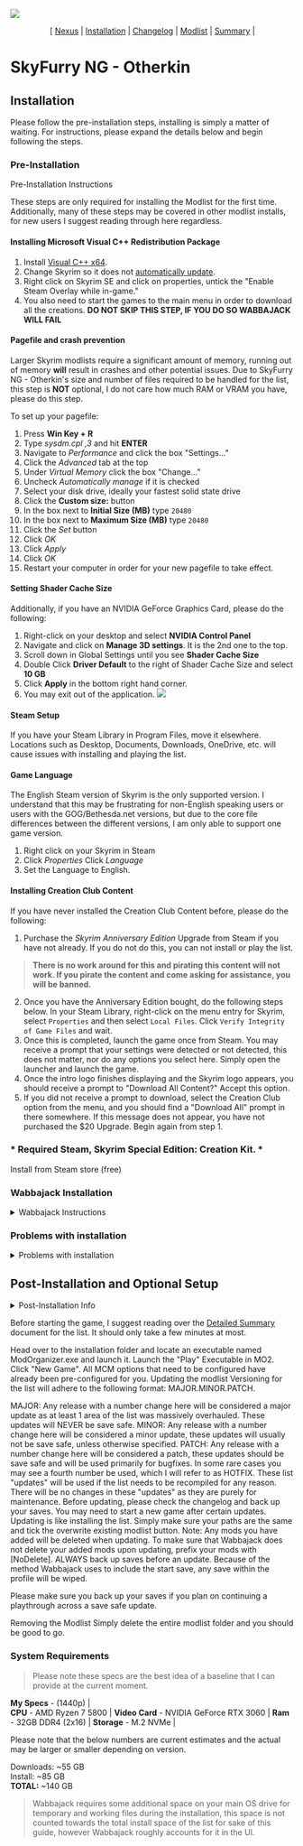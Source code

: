 ![](https://github.com/CharderotheLupe/SkyFurry-NG---Otherkin/blob/main/Assets/splash.png)

<p align="center">
  [ <a href="https://www.nexusmods.com/skyrimspecialedition/mods/126656">Nexus</a> |
  <a href="https://github.com/CharderotheLupe/SkyFurry-NG---Otherkin/blob/main/README.md">Installation</a> |
  <a href="https://github.com/CharderotheLupe/SkyFurry-NG---Otherkin/blob/main/Changelog.md">Changelog</a> |
  <a href="https://loadorderlibrary.com/lists/skyfurry-ng-otherkin">Modlist</a> |
  <a href="https://github.com/CharderotheLupe/SkyFurry-NG---Otherkin/blob/main/Summary.md">Summary</a> |
  </p>



# SkyFurry NG - Otherkin

## Installation

Please follow the pre-installation steps, installing is simply a matter of waiting. 
For instructions, please expand the details below and begin following the steps.

### Pre-Installation


<summary>Pre-Installation Instructions</summary>

These steps are only required for installing the Modlist for the first time. Additionally, many of these steps may be covered in other modlist installs, for new users I suggest reading through here regardless.

#### Installing Microsoft Visual C++ Redistribution Package

 1. Install [Visual C++ x64](https://aka.ms/vs/17/release/vc_redist.x64.exe).
 2. Change Skyrim so it does not [automatically update](https://help.steampowered.com/en/faqs/view/71AB-698D-57EB-178C#disable).
 3. Right click on Skyrim SE and click on properties, untick the "Enable Steam Overlay while in-game."
 4. You also need to start the games to the main menu in order to download all the creations. **DO NOT SKIP THIS STEP, IF YOU DO SO WABBAJACK WILL FAIL**

#### Pagefile and crash prevention

Larger Skyrim modlists require a significant amount of memory, running out of memory **will** result in crashes and other potential issues. Due to SkyFurry NG - Otherkin's size and number of files required to be handled for the list, this step is **NOT** optional, I do not care how much RAM or VRAM you have, please do this step.

 To set up your pagefile:
 1. Press **Win Key + R**
 2. Type *sysdm.cpl ,3* and hit **ENTER**
 3. Navigate to *Performance* and click the box "Settings..."
 4. Click the *Advanced* tab at the top
 5. Under *Virtual Memory* click the box "Change..."
 6. Uncheck *Automatically manage* if it is checked
 7. Select your disk drive, ideally your fastest solid state drive
 8. Click the **Custom size:** button
 9. In the box next to **Initial Size (MB)** type `20480`
 10. In the box next to **Maximum Size (MB)** type `20480`
 11. Click the *Set* button
 12. Click *OK*
 13. Click *Apply*
 14. Click *OK*
 15. Restart your computer in order for your new pagefile to take effect.

#### Setting Shader Cache Size
 Additionally, if you have an NVIDIA GeForce Graphics Card, please do the following: 

 1. Right-click on your desktop and select **NVIDIA Control Panel**
 2. Navigate and click on **Manage 3D settings**. It is the 2nd one to the top.
 3. Scroll down in Global Settings until you see **Shader Cache Size**
 4. Double Click **Driver Default** to the right of Shader Cache Size and select **10 GB**
 5. Click **Apply** in the bottom right hand corner. 
 6. You may exit out of the application.
![](https://raw.githubusercontent.com/iAmMe27/Tahrovin/main/img/ShaderCache.png)

#### Steam Setup

 If you have your Steam Library in Program Files, move it elsewhere. Locations such as Desktop, Documents, Downloads, OneDrive, etc. will cause issues with installing and playing the list.

#### Game Language

The English Steam version of Skyrim is the only supported version. I understand that this may be frustrating for non-English speaking users or users with the GOG/Bethesda.net versions, but due to the core file differences between the different versions, I am only able to support one game version.

 1. Right click on your Skyrim in Steam
 2. Click *Properties*
  Click *Language*
 4. Set the Language to English.

#### Installing Creation Club Content

 If you have never installed the Creation Club Content before, please do the following:
 1. Purchase the *Skyrim Anniversary Edition* Upgrade from Steam if you have not already. If you do not do this, you can not install or play the list. 
   > **There is no work around for this and pirating this content will not work. If you pirate the content and come asking for assistance, you will be banned.**
 2. Once you have the Anniversary Edition bought, do the following steps below.
  In your Steam Library, right-click on the menu entry for Skyrim, select `Properties` and then select `Local Files`. Click `Verify Integrity of Game Files` and wait.
 4. Once this is completed, launch the game once from Steam. You may receive a prompt that your settings were detected or not detected, this does not matter, nor do any options you select here. Simply open the launcher and launch the game.
 5. Once the intro logo finishes displaying and the Skyrim logo appears, you should receive a prompt to "Download All Content?" Accept this option.
 6. If you did not receive a prompt to download, select the Creation Club option from the menu, and you should find a "Download All" prompt in there somewhere. If this message does not appear, you have not purchased the $20 Upgrade. Begin again from step 1.
> 

### * Required Steam, Skyrim Special Edition: Creation Kit. * ###
 Install from Steam store (free)

### Wabbajack Installation

<Details>
<summary>Wabbajack Instructions</summary>

#### Installing Wabbajack

Once you have completed pre-installation, download the [latest version of Wabbajack](https://github.com/wabbajack-tools/wabbajack/releases) on this github and place it in a folder such as `C:\Wabbajack`. **DO NOT place it in Program Files, User folders (such as Desktop, Documents, Downloads, OneDrive, etc.), or in your Skyrim's Steam folder**. I recommend placing it on an SSD as it will work quicker on there.

The list requires Wabbajack version **3.7.1.1 or later**, installing on older versions of Wabbajack will prevent the installation from being completed.

#### Downloading and Installing SkyFurry NG - Otherkin

Downloading and installing SkyFurry NG - Otherkin can take a while depending on your internet connection and computer. To install SkyFurry NG - Otherkin, complete the following steps.

1. Open Wabbajack and click `Browse Modlists`
2. Press the download button on SkyFurry NG - Otherkin and wait for it to download.
3. Set the installation folder to be somewhere like C:\Games\Otherkin. **DO NOT place it in Program Files, User folders (such as Desktop, Documents, Downloads, etc.), or in your Skyrim's Steam folder**
> The download location does not need to be on a SSD, but it makes installing faster.
4. Press the play button to begin.
5. Turn on your favorite show or a nice long video essay Wabbajack does its thing. Alternatively read through this readme again.
6. If the installation is successful, then rejoice and move onto [post installation](#post-installation-and-optional-setup). If the installation is unsuccessful, follow what is below or join the [SkyFurry Discord server](https://discord.gg/skyfurryng) for support.

</Details>

### Problems with installation

<Details>
<summary>Problems with installation</summary>


It is possible that you may encounter an error with Wabbajack when installing. Some common issues are listed below.

- Could not download **X**:
	- Big files can fail to download due to connection issues. You can either run wabbajack again or download the file manually. If you decide to manually download it, make sure to place it in the same place as the other downloads.

- **X** is not a whitelisted download:

	 - This may happen when I update the modlist. Please check if there is a new update or wait until you see a release ping.

- Wabbajack could not find my game folder:

	- Either buy the game or go back to the [Pre-Installation](#pre-installation) step.

- Antivirus reports a virus:
	- Windows 10/11 may automatically quarantine a key file which is needed for Mod Organizer. You can fix this by [adding an exclusion for Mod Organizer in windows defender](https://www.thewindowsclub.com/exclude-a-folder-from-windows-security-scan).

- Unable to download `Data_ccXXXXX - *.bsa` or `*.esp`:
	- This error means that there is an issue where Wabbajack is unable to hash your Creation Club Content. If you have followed the steps outlined under [Pre-Installation](#installing-creation-club-content), are not on a pirated copy of the game, and have verified your steam files, then it is very likely that Wabbajack or Bethesda has messed up the hashing for these files. If this is the case, please wait for it to be resolved before continuing to download the list.

- Unable to download `Skyrim_Default.ini`:
 - This error means you failed to follow the readme. Go back to the [game language](#game-language) section and set your game language to English.

</Details>

## Post-Installation and Optional Setup


<Details>

<summary>Post-Installation Info</summary>

### Game Folder

SkyFurry NG - Otherkin uses a Wabbajack feature called Stock Game to keep your Skyrim installation clean. All the files that you need to run the list are in a folder called `Stock Game`. You don’t need to copy anything at all.

### Antivirus Exceptions

Generally speaking, using Windows Defender is advised as it is a solid antivirus software that will have minimal interference with the game. Antivirus programs can be notorious for false flagging MO2's VFS as problematic, causing crashes or other problems. Antivirus programs like BitDefender, Norton, and Webroot are especially aggressive, and you will very likely need to fully remove them from your PC in order to actually launch the game through MO2.

If you use Windows Defender, it is advised that you set up an Exception for the modlist. To do this follow these steps.
 1. Press the Windows Key.
 2. Type "Windows Defender" in the search bar and select "Windows Security".
 3. Click on "Virus & threat protection" in the left pane.
 4. Click the "Manage settings" option under "Virus & threat protection settings".
 5. Scroll down to "Exclusions" and click "Add or remove exclusions".
 6. Windows Defender will prompt you with a run as administrator screen, just hit yes.
 7. Click the "Add an exclusion" button at the top and choose "Folder".
 8. Navigate to your Install folder for the list and click "Select Folder".
 9. **(OPTIONAL)** You can repeat these steps for the other executables:
    - ModOrganizer.exe (`[Path to Modlist]\ModOrganizer.exe`)
    - Nemesis Unlimited Behavior Engine.exe (`[Path to Modlist]\mods\Project New Reign - Nemesis Unlimited Behavior Engine\Nemesis_Engine\Nemesis Unlimited Behavior Engine.exe`)

### Widescreen Fixes

SkyFurry NG - Otherkin offers some mods to provide Ultrawide and Widescreen Support. Under the **Optional Widescreen** Separator in MO2 you will find some mods that you will want to activate if you are playing on Ultrawide or Widescreen resolutions (21:9 or 32:9).

</Details>
  
Before starting the game, I suggest reading over the [Detailed Summary](Summary.md) document for the list. It should only take a few minutes at most.

Head over to the installation folder and locate an executable named ModOrganizer.exe and launch it.
Launch the "Play" Executable in MO2.
Click "New Game".
All MCM options that need to be configured have already been pre-configured for you.
Updating the modlist
Versioning for the list will adhere to the following format: MAJOR.MINOR.PATCH.

MAJOR: Any release with a number change here will be considered a major update as at least 1 area of the list was massively overhauled. These updates will NEVER be save safe.
MINOR: Any release with a number change here will be considered a minor update, these updates will usually not be save safe, unless otherwise specified.
PATCH: Any release with a number change here will be considered a patch, these updates should be save safe and will be used primarily for bugfixes.
In some rare cases you may see a fourth number be used, which I will refer to as HOTFIX. These list "updates" will be used if the list needs to be recompiled for any reason. There will be no changes in these "updates" as they are purely for maintenance. Before updating, please check the changelog and back up your saves. You may need to start a new game after certain updates. Updating is like installing the list. Simply make sure your paths are the same and tick the overwrite existing modlist button. Note: Any mods you have added will be deleted when updating. To make sure that Wabbajack does not delete your added mods upon updating, prefix your mods with [NoDelete].
ALWAYS back up saves before an update. Because of the method Wabbajack uses to include the start save, any save within the profile will be wiped.

Please make sure you back up your saves if you plan on continuing a playthrough across a save safe update.

Removing the Modlist
Simply delete the entire modlist folder and you should be good to go.

### System Requirements

>  Please note these specs are the best idea of a baseline that I can provide at the current moment.


 **My Specs** - (1440p) |   
 **CPU**   -  AMD Ryzen 7 5800 |
 **Video Card**     - NVIDIA GeForce RTX 3060 |
 **Ram**   - 32GB DDR4 (2x16) |
 **Storage**    - M.2 NVMe |

Please note that the below numbers are current estimates and the actual may be larger or smaller depending on version.

Downloads: ~55 GB  
Install: ~85 GB  
**TOTAL:** ~140 GB  

 > Wabbajack requires some additional space on your main OS drive for temporary and working files during the installation, this space is not counted towards the total install space of the list for sake of this guide, however Wabbajack roughly accounts for it in the UI.

